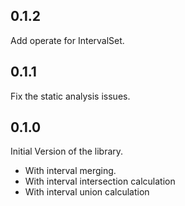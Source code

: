 ## 0.1.2

Add operate for IntervalSet.

## 0.1.1

Fix the static analysis issues.

## 0.1.0

Initial Version of the library.

- With interval merging.
- With interval intersection calculation
- With interval union calculation

